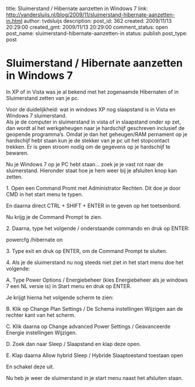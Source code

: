 title: Sluimerstand / Hibernate aanzetten in Windows 7
link: http://vandersluijs.nl/blog/2009/11/sluimerstand-hibernate-aanzetten-in.html
author: tvdsluijs
description: 
post_id: 362
created: 2009/11/13 20:29:00
created_gmt: 2009/11/13 20:29:00
comment_status: open
post_name: sluimerstand-hibernate-aanzetten-in
status: publish
post_type: post

# Sluimerstand / Hibernate aanzetten in Windows 7

In XP of in Vista was je al bekend met het zogenaamde Hibernaten of in Sluimerstand zetten van je pc.  
  
Voor de duidelijkheid: wat in windows XP nog slaapstand is in Vista en Windows 7 sluimerstand.   
Als je de computer in sluimerstand in vista of in slaapstand onder xp zet, dan wordt al het werkgeheugen naar je hardschijf geschreven inclusief de geopende programma’s. Omdat je dan het geheugen/RAM pernament op je hardschijf hebt staan kun je de stekker van je pc uit het stopcontact trekken. Er is geen stroom nodig om de gegevens op je hardschijf te bewaren.  
  
Nu je Windows 7 op je PC hebt staan… zoek je je vast rot naar de sluimerstand. Hieronder staat hoe je hem weer bij je afsluiten knop kan zetten.  
  
1\. Open een Command Promt met Administrator Rechten. Dit doe je door CMD in het start menu te typen.   
  
En daarna direct CTRL + SHIFT + ENTER in te geven op het toetsenbord.  
  
Nu krijg je de Command Prompt te zien.   
  
  
2\. Daarna, type het volgende / onderstaande commando en druk op ENTER:  
  
powercfg /hibernate on  
  
3\. Type exit en druk op ENTER, om de Command Prompt te sluiten.  
  
4\. Als je de sluimerstand nu nog steeds niet ziet in het start menu doe het volgende:  
  
A. Type Power Options / Energiebeheer (kies Energiebeheer als je windows 7 een NL versie is) in Start menu en druk op ENTER.   
  
  
Je krijgt hierna het volgende scherm te zien:   
  
B. Klik op Change Plan Settings / De Schema instellingen Wijzigen aan de rechter kant van het scherm.  
  
C. Klik daarna op Change advanced Power Settings / Geavanceerde Energie instellingen Wijzigen.   
  
  
D. Zoek dan naar Sleep / Slaapstand en klap deze open.   
  
E. Klap daarna Allow hybrid Sleep / Hybride Slaaptoestand toestaan open  
  
  
En schakel deze uit.  
  
Nu heb je weer de sluimerstand in je start menu naast het afsluiten staan.